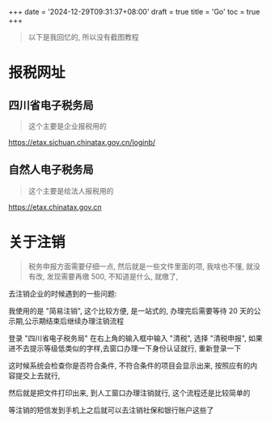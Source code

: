 +++
date = '2024-12-29T09:31:37+08:00'
draft = true
title = 'Go'
toc = true
+++

> 以下是我回忆的, 所以没有截图教程

# 报税网址

## 四川省电子税务局

> 这个主要是企业报税用的

https://etax.sichuan.chinatax.gov.cn/loginb/

## 自然人电子税务局

> 这个主要是给法人报税用的

https://etax.chinatax.gov.cn

# 关于注销

> 税务申报方面需要仔细一点, 然后就是一些文件里面的项, 我啥也不懂, 就没有改, 发现需要再缴 500, 不知道是什么, 就缴了,

去注销企业的时候遇到的一些问题:

我使用的是 "简易注销", 这个比较方便, 是一站式的, 办理完后需要等待 20 天的公示期,公示期结束后继续办理注销流程

登录 "四川省电子税务局" 在右上角的输入框中输入 "清税", 选择 "清税申报", 如果进不去提示等级低类似的字样,去窗口办理一下身份认证就行, 重新登录一下

这时候系统会检查你是否符合条件, 不符合条件的项目会显示出来, 按照应有的内容提交上去就行,

然后就是把文件打印出来, 到人工窗口办理注销就行, 这个流程还是比较简单的

等注销的短信发到手机上之后就可以去注销社保和银行账户这些了
